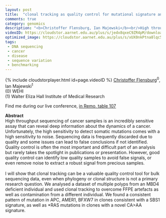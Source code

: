```yaml
---
layout: post
title:  "clonal tracking as quality control for mutational signature analysis"
comments: true
category: genomics
description: "<b>Christoffer Flensburg, Ian Majewski</b><br/>High throughput sequencing of cancer samples is an..."
videoID: https://cloudstor.aarnet.edu.au/plus/s/jedx8qxeC9ZR4pM/download
optimized_image: https://cloudstor.aarnet.edu.au/plus/s/xUX0nkPtna8lqc5/download
tags:
 - DNA sequencing
 - cancer
 - disease
 - sequence variation
 - benchmarking
---
```

{% include cloudstorplayer.html id=page.videoID %}
<u>Christoffer Flensburg</u><sup>0</sup>, Ian Majewski<sup>1</sup><br/>
\(0\) WEHI<br/>
\(1\) Walter Eliza Hall Institute of Medical Research

Find me during our live conference, [in Remo, table 107](https://remo.co)

<b>Abstract</b><br/>
High throughput sequencing of cancer samples is an incredibly sensitive assay that can reveal deep information about the dynamics of a cancer. Unfortunately, the high sensitivity to detect somatic mutations comes with a high sensitivity to noise. Sequencing data is frequently discarded due to quality and some issues can lead to false conclusions if not identified. Quality control is often the most important and difficult part of an analysis but rarely takes the spotlight in publications or presentation. However, good quality control can identify low quality samples to avoid false signals, or even remove noise to extract a robust signal from precious samples.<br/><br/>I will show that clonal tracking can be a valuable quality control tool for bulk sequencing data, even when phylogeny or clonal structure is not a primary research question. We analysed a dataset of multiple polyps from an MBD4 deficient individual and used clonal tracking to overcome FFPE artefacts as well as contamination from a different individual. We found a consistent pattern of mutation in APC, AMER1, BFXW7 in clones consistent with a SBS1 signature, as well as \*RAS mutations in clones with a novel CA&gt;AA signature.<br/>
